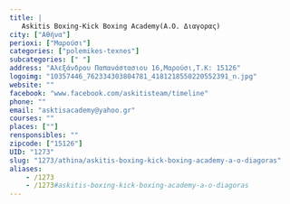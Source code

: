 ```yaml
---
title: |
   Askitis Boxing-Kick Boxing Academy(Α.Ο. Διαγορας)
city: ["Αθήνα"]
perioxi: ["Μαρούσι"]
categories: ["polemikes-texnes"]
subcategories: [" "]
address: "Αλεξάνδρου Παπανάστασιου 16,Μαρούσι,Τ.Κ: 15126"
logoimg: "10357446_762334303804781_4181218550220552391_n.jpg"
website: ""
facebook: "www.facebook.com/askitisteam/timeline"
phone: ""
email: "asktisacademy@yahoo.gr"
courses: ""
places: [""]
rensponsibles: ""
zipcode: ["15126"]
UID: "1273"
slug: "1273/athina/askitis-boxing-kick-boxing-academy-a-o-diagoras"
aliases:
    - /1273
    - /1273#askitis-boxing-kick-boxing-academy-a-o-diagoras
---
```


